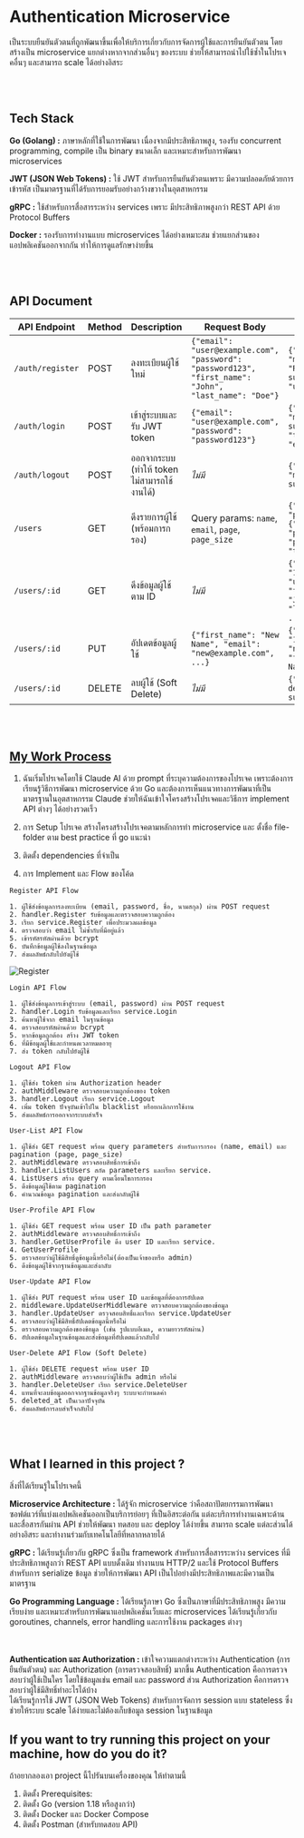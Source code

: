
# Authentication Microservice 

เป็นระบบยืนยันตัวตนที่ถูกพัฒนาขึ้นเพื่อให้บริการเกี่ยวกับการจัดการผู้ใช้และการยืนยันตัวตน โดยสร้างเป็น microservice แยกต่างหากจากส่วนอื่นๆ ของระบบ ช่วยให้สามารถนำไปใช้ซ้ำในโปรเจคอื่นๆ และสามารถ scale ได้อย่างอิสระ

<br><br>
## Tech Stack

**Go (Golang)  :**  ภาษาหลักที่ใช้ในการพัฒนา เนื่องจากมีประสิทธิภาพสูง, รองรับ concurrent programming, compile เป็น binary ขนาดเล็ก และเหมาะสำหรับการพัฒนา microservices

**JWT (JSON Web Tokens) :** ใช้ JWT สำหรับการยืนยันตัวตนเพราะ มีความปลอดภัยด้วยการเข้ารหัส เป็นมาตรฐานที่ได้รับการยอมรับอย่างกว้างขวางในอุตสาหกรรม

**gRPC :**  ใช้สำหรับการสื่อสารระหว่าง services เพราะ มีประสิทธิภาพสูงกว่า REST API ด้วย Protocol Buffers

**Docker :** รองรับการทำงานแบบ microservices ได้อย่างเหมาะสม ช่วยแยกส่วนของแอปพลิเคชันออกจากกัน ทำให้การดูแลรักษาง่ายขึ้น

<br><br>
## API Document

| API Endpoint | Method | Description | Request Body | Response |
|-------------|--------|-------------|--------------|----------|
| `/auth/register` | POST | ลงทะเบียนผู้ใช้ใหม่ | `{"email": "user@example.com", "password": "password123", "first_name": "John", "last_name": "Doe"}` | `{"success": true, "message": "Registration successful", "user_id": "1"}` |
| `/auth/login` | POST | เข้าสู่ระบบและรับ JWT token | `{"email": "user@example.com", "password": "password123"}` | `{"success": true, "message": "Login successful", "token": "eyJhbGc..."}` |
| `/auth/logout` | POST | ออกจากระบบ (ทำให้ token ไม่สามารถใช้งานได้) | *ไม่มี* | `{"success": true, "message": "Logout successful"}` |
| `/users` | GET | ดึงรายการผู้ใช้ (พร้อมการกรอง) | Query params: `name`, `email`, `page`, `page_size` | `{"users": [...], "pagination": {"total": 25, "page": 1, "page_size": 10, "total_pages": 3}}` |
| `/users/:id` | GET | ดึงข้อมูลผู้ใช้ตาม ID | *ไม่มี* | `{"profile": {"id": "1", "email": "user@example.com", "first_name": "John", "last_name": "Doe", ...}}` |
| `/users/:id` | PUT | อัปเดตข้อมูลผู้ใช้ | `{"first_name": "New Name", "email": "new@example.com", ...}` | `{"user": {"id": "1", "email": "new@example.com", "first_name": "New Name", ...}}` |
| `/users/:id` | DELETE | ลบผู้ใช้ (Soft Delete) | *ไม่มี* | `{"message": "User deleted successfully"}` |

<br><br>
## [My Work Process](https://docs.google.com/document/d/1swFCn2uYX76xDOyTOceVm7SzhA1RU5OF-YCCSork-44/edit?usp=sharing)

1. ฉันเริ่มโปรเจคโดยใช้ Claude AI ด้วย prompt ที่ระบุความต้องการของโปรเจค เพราะต้องการเรียนรู้วิธีการพัฒนา microservice ด้วย Go และต้องการเห็นแนวทางการพัฒนาที่เป็นมาตรฐานในอุตสาหกรรม Claude ช่วยให้ฉันเข้าใจโครงสร้างโปรเจคและวิธีการ implement API ต่างๆ ได้อย่างรวดเร็ว


2. การ Setup โปรเจค สร้างโครงสร้างโปรเจคตามหลักการทำ microservice และ ตั้งชื่อ file-folder ตาม best practice ที่ go แนะนำ

3. ติดตั้ง dependencies ที่จำเป็น

4. การ Implement และ Flow ของโค้ด

```
Register API Flow

1. ผู้ใช้ส่งข้อมูลการลงทะเบียน (email, password, ชื่อ, นามสกุล) ผ่าน POST request
2. handler.Register รับข้อมูลและตรวจสอบความถูกต้อง
3. เรียก service.Register เพื่อประมวลผลข้อมูล
4. ตรวจสอบว่า email ไม่ซ้ำกับที่มีอยู่แล้ว
5. เข้ารหัสรหัสผ่านด้วย bcrypt
6. บันทึกข้อมูลผู้ใช้ลงในฐานข้อมูล
7. ส่งผลลัพธ์กลับไปยังผู้ใช้
```
![Register](./images/register.png)

```
Login API Flow

1. ผู้ใช้ส่งข้อมูลการเข้าสู่ระบบ (email, password) ผ่าน POST request
2. handler.Login รับข้อมูลและเรียก service.Login
3. ค้นหาผู้ใช้จาก email ในฐานข้อมูล
4. ตรวจสอบรหัสผ่านด้วย bcrypt
5. หากข้อมูลถูกต้อง สร้าง JWT token 
6. ที่มีข้อมูลผู้ใช้และกำหนดเวลาหมดอายุ
7. ส่ง token กลับไปยังผู้ใช้
```

```
Logout API Flow

1. ผู้ใช้ส่ง token ผ่าน Authorization header
2. authMiddleware ตรวจสอบความถูกต้องของ token
3. handler.Logout เรียก service.Logout
4. เพิ่ม token ปัจจุบันเข้าไปใน blacklist หรือยกเลิกการใช้งาน
5. ส่งผลลัพธ์การออกจากระบบสำเร็จ
```

```
User-List API Flow

1. ผู้ใช้ส่ง GET request พร้อม query parameters สำหรับการกรอง (name, email) และ pagination (page, page_size)
2. authMiddleware ตรวจสอบสิทธิ์การเข้าถึง
3. handler.ListUsers สกัด parameters และเรียก service.
4. ListUsers สร้าง query ตามเงื่อนไขการกรอง
5. ดึงข้อมูลผู้ใช้ตาม pagination
6. คำนวณข้อมูล pagination และส่งกลับผู้ใช้
```

```
User-Profile API Flow

1. ผู้ใช้ส่ง GET request พร้อม user ID เป็น path parameter
2. authMiddleware ตรวจสอบสิทธิ์การเข้าถึง
3. handler.GetUserProfile ดึง user ID และเรียก service.
4. GetUserProfile
5. ตรวจสอบว่าผู้ใช้มีสิทธิ์ดูข้อมูลนี้หรือไม่(ต้องเป็นเจ้าของหรือ admin)
6. ดึงข้อมูลผู้ใช้จากฐานข้อมูลและส่งกลับ
```

```
User-Update API Flow

1. ผู้ใช้ส่ง PUT request พร้อม user ID และข้อมูลที่ต้องการอัปเดต
2. middleware.UpdateUserMiddleware ตรวจสอบความถูกต้องของข้อมูล
3. handler.UpdateUser ตรวจสอบสิทธิ์และเรียก service.UpdateUser
4. ตรวจสอบว่าผู้ใช้มีสิทธิ์อัปเดตข้อมูลนี้หรือไม่
5. ตรวจสอบความถูกต้องของข้อมูล (เช่น รูปแบบอีเมล, ความยาวรหัสผ่าน)
6. อัปเดตข้อมูลในฐานข้อมูลและส่งข้อมูลที่อัปเดตแล้วกลับไป
```

```
User-Delete API Flow (Soft Delete)

1. ผู้ใช้ส่ง DELETE request พร้อม user ID
2. authMiddleware ตรวจสอบว่าผู้ใช้เป็น admin หรือไม่
3. handler.DeleteUser เรียก service.DeleteUser
4. แทนที่จะลบข้อมูลออกจากฐานข้อมูลจริงๆ ระบบจะกำหนดค่า 
5. deleted_at เป็นเวลาปัจจุบัน
6. ส่งผลลัพธ์การลบสำเร็จกลับไป
```

<br><br>
## What I learned in this project ?
สิ่งที่ได้เรียนรู้ในโปรเจคนี้

**Microservice Architecture :** ได้รู้จัก microservice ว่าคือสถาปัตยกรรมการพัฒนาซอฟต์แวร์ที่แบ่งแอปพลิเคชันออกเป็นบริการย่อยๆ ที่เป็นอิสระต่อกัน แต่ละบริการทำงานเฉพาะด้านและสื่อสารกันผ่าน API ช่วยให้พัฒนา ทดสอบ และ deploy ได้ง่ายขึ้น สามารถ scale แต่ละส่วนได้อย่างอิสระ และทำงานร่วมกับเทคโนโลยีที่หลากหลายได้

**gRPC :** ได้เรียนรู้เกี่ยวกับ gRPC ซึ่งเป็น framework สำหรับการสื่อสารระหว่าง services ที่มีประสิทธิภาพสูงกว่า REST API แบบดั้งเดิม ทำงานบน HTTP/2 และใช้ Protocol Buffers สำหรับการ serialize ข้อมูล ช่วยให้การพัฒนา API เป็นไปอย่างมีประสิทธิภาพและมีความเป็นมาตรฐาน

**Go Programming Language :** ได้เรียนรู้ภาษา Go ซึ่งเป็นภาษาที่มีประสิทธิภาพสูง มีความเรียบง่าย และเหมาะสำหรับการพัฒนาแอปพลิเคชันเว็บและ microservices ได้เรียนรู้เกี่ยวกับ goroutines, channels, error handling และการใช้งาน packages ต่างๆ


<br><br>
**Authentication และ Authorization :** เข้าใจความแตกต่างระหว่าง Authentication (การยืนยันตัวตน) และ Authorization (การตรวจสอบสิทธิ์) มากขึ้น Authentication คือการตรวจสอบว่าผู้ใช้เป็นใคร โดยใช้ข้อมูลเช่น email และ password ส่วน Authorization คือการตรวจสอบว่าผู้ใช้มีสิทธิ์ทำอะไรได้บ้าง  
ได้เรียนรู้การใช้ JWT (JSON Web Tokens) สำหรับการจัดการ session แบบ stateless ซึ่งช่วยให้ระบบ scale ได้ง่ายและไม่ต้องเก็บข้อมูล session ในฐานข้อมูล

## If you want to try running this project on your machine, how do you do it?
ถ้าอยากลองเอา project นี้ไปรันบนเครื่องของคุณ ให้ทำตามนี้ 
1. ติดตั้ง Prerequisites:
2. ติดตั้ง Go (version 1.18 หรือสูงกว่า)
3. ติดตั้ง Docker และ Docker Compose
4. ติดตั้ง Postman (สำหรับทดสอบ API)

